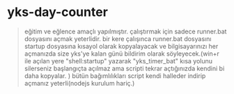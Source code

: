 # yks-day-counter

> eğitim ve eğlence amaçlı yapılmıştır.
> çalıştırmak için sadece runner.bat dosyasını açmak yeterlidir.
> bir kere çalışınca runner.bat dosyasını startup dosyasına kısayol olarak kopyalayacak ve bilgisayarınızı her açmanızda size yks'ye kalan günü bildirim olarak söyleyecek.(win+r ile açılan yere "shell:startup" yazarak "yks_timer_bat" kısa yolunu silerseniz başlangıçta açılmaz ama scripti tekrar açtığınızda kendini bi daha kopyalar. )
> bütün bağımlılıkları script kendi halleder indirip açmanız yeterli(nodejs kurulum hariç.)

